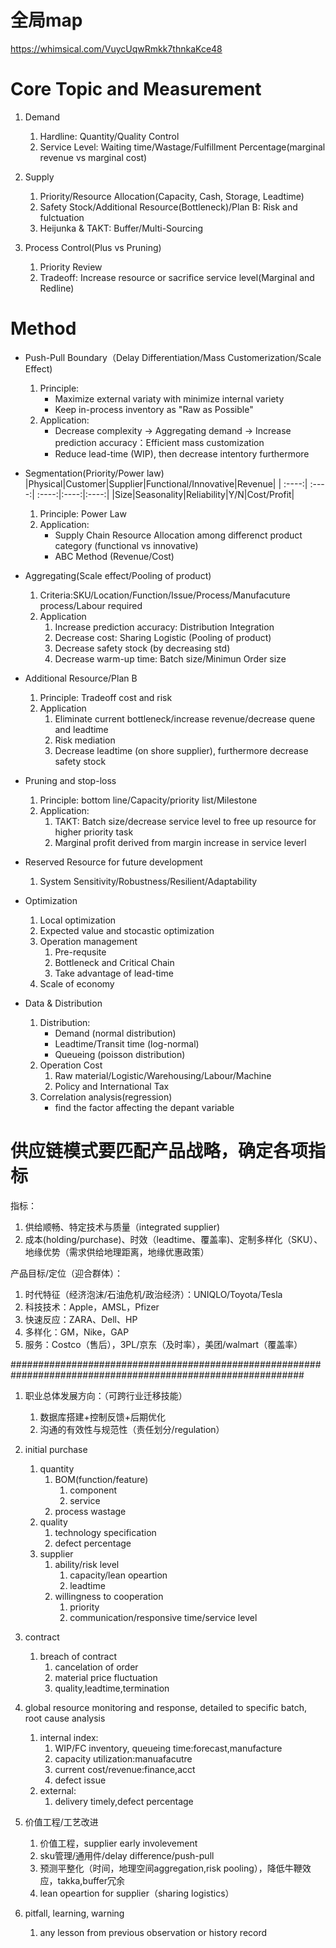 
# 全局map
https://whimsical.com/VuycUqwRmkk7thnkaKce48



# Core Topic and Measurement
1. Demand
    1. Hardline: Quantity/Quality Control
    2. Service Level: Waiting time/Wastage/Fulfillment Percentage(marginal revenue vs marginal cost)
    

2. Supply 
    1. Priority/Resource Allocation(Capacity, Cash, Storage, Leadtime)
    2. Safety Stock/Additional Resource(Bottleneck)/Plan B: Risk and fulctuation
    3. Heijunka & TAKT: Buffer/Multi-Sourcing


3. Process Control(Plus vs Pruning)
    1. Priority Review
    2. Tradeoff: Increase resource or sacrifice service level(Marginal and Redline)





# Method
* Push-Pull Boundary（Delay Differentiation/Mass Customerization/Scale Effect)
    1. Principle:
        * Maximize external variaty with minimize internal variety
        * Keep in-process inventory as "Raw as Possible"
    2. Application:
        * Decrease complexity → Aggregating demand → Increase prediction accuracy：Efficient mass customization
        * Reduce lead-time (WIP), then decrease intentory furthermore


* Segmentation(Priority/Power law)
    |Physical|Customer|Supplier|Functional/Innovative|Revenue|
    |    :----:|    :----:|    :----:|:----:|:----:|
    |Size|Seasonality|Reliability|Y/N|Cost/Profit|
    1. Principle: Power Law
    2. Application:
        * Supply Chain Resource Allocation among differenct product category (functional vs innovative)
        * ABC Method (Revenue/Cost)


* Aggregating(Scale effect/Pooling of product)
    1. Criteria:SKU/Location/Function/Issue/Process/Manufacuture process/Labour required
    3. Application
        1. Increase prediction accuracy: Distribution Integration
        2. Decrease cost: Sharing Logistic (Pooling of product)
        3. Decrease safety stock (by decreasing std)
        4. Decrease warm-up time: Batch size/Minimun Order size


* Additional Resource/Plan B
    1. Principle: Tradeoff cost and risk
    2. Application
        1. Eliminate current bottleneck/increase revenue/decrease quene and leadtime
        2. Risk mediation
        3. Decrease leadtime (on shore supplier), furthermore decrease safety stock


* Pruning and stop-loss
    1. Principle: bottom line/Capacity/priority list/Milestone
    2. Application:
        1. TAKT: Batch size/decrease service level to free up resource for higher priority task
        2. Marginal profit derived from margin increase in service leverl


* Reserved Resource for future development
    1. System Sensitivity/Robustness/Resilient/Adaptability


* Optimization
    1. Local optimization
    2. Expected value and stocastic optimization    
    2. Operation management
        1. Pre-requsite
        2. Bottleneck and Critical Chain
        3. Take advantage of lead-time
    3. Scale of economy
   

* Data & Distribution 
    1. Distribution:
        * Demand (normal distribution)
        * Leadtime/Transit time (log-normal)
        * Queueing (poisson distribution)
    2. Operation Cost
        1. Raw material/Logistic/Warehousing/Labour/Machine
        2. Policy and International Tax    
    3.  Correlation analysis(regression)
        * find the factor affecting the depant variable   


# 供应链模式要匹配产品战略，确定各项指标
指标：
1. 供给顺畅、特定技术与质量（integrated supplier)
2. 成本(holding/purchase)、时效（leadtime、覆盖率)、定制多样化（SKU）、地缘优势（需求供给地理距离，地缘优惠政策）

产品目标/定位（迎合群体）：
1. 时代特征（经济泡沫/石油危机/政治经济）：UNIQLO/Toyota/Tesla
2. 科技技术：Apple，AMSL，Pfizer
3. 快速反应：ZARA、Dell、HP
4. 多样化：GM，Nike，GAP
5. 服务：Costco（售后），3PL/京东（及时率），美团/walmart（覆盖率）






#############################################################################################################
1. 职业总体发展方向：（可跨行业迁移技能）
    1. 数据库搭建+控制反馈+后期优化
    2. 沟通的有效性与规范性（责任划分/regulation）

2. initial purchase
    1. quantity
        1. BOM(function/feature)
            1. component
            2. service
        2. process wastage
    2. quality
        1. technology specification
        2. defect percentage
    3. supplier
        1. ability/risk level
            1. capacity/lean opeartion
            2. leadtime
        2. willingness to cooperation
            1. priority
            2. communication/responsive time/service level

3. contract
    1. breach of contract
        1. cancelation of order
        2. material price fluctuation
        3. quality,leadtime,termination


4. global resource monitoring and response, detailed to specific batch, root cause analysis
    1. internal index: 
        1. WIP/FC inventory, queueing time:forecast,manufacture
        2. capacity utilization:manuafacutre
        3. current cost/revenue:finance,acct
        4. defect issue
    2. external: 
        1. delivery timely,defect percentage




5. 价值工程/工艺改进
    1. 价值工程，supplier early involevement
    2. sku管理/通用件/delay difference/push-pull
    3. 预测平整化（时间，地理空间aggregation,risk pooling），降低牛鞭效应，takka,buffer冗余
    4. lean opeartion for supplier（sharing logistics）


6. pitfall, learning, warning
    1. any lesson from previous observation or history record





